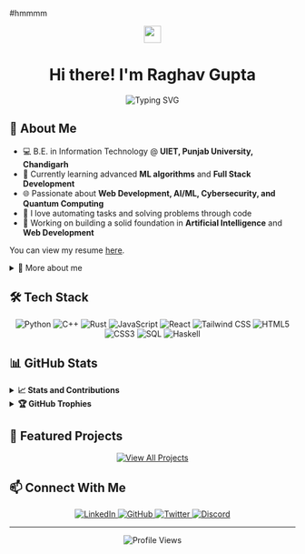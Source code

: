 #hmmmm

<div align="center">
  <img src="https://raw.githubusercontent.com/MartinHeinz/MartinHeinz/master/wave.gif" width="30px" style="max-width:100%;">
  <h1>Hi there! I'm Raghav Gupta</h1>
</div>

<div align="center">
  <img src="https://readme-typing-svg.herokuapp.com?font=Fira+Code&pause=1000&color=58A6FF&center=true&width=435&lines=2nd+Year+IT+Student;Web+Developer;AI%2FML+Engineer;Problem+Solver;Tech+Enthusiast" alt="Typing SVG" style="max-width:100%;" />
</div>

## 💫 About Me

- 💻 B.E. in Information Technology @ **UIET, Punjab University, Chandigarh**
- 🌱 Currently learning advanced **ML algorithms** and **Full Stack Development**
- 🌐 Passionate about **Web Development, AI/ML, Cybersecurity, and Quantum Computing**
- 🧩 I love automating tasks and solving problems through code
- 🔭 Working on building a solid foundation in **Artificial Intelligence** and **Web Development**

You can view my resume [here](https://raghav-56.github.io/Resume/).

<details>
  <summary>🧠 More about me</summary>
  <br>
  
- 📚 Dedicated and hardworking optimist, eager to learn and adapt to new challenges
- 🔍 Current focus: Expanding my skills in AI and Machine Learning for real-world applications
- ⚡ Fun fact: *Add an interesting fun fact about yourself*

</details>

## 🛠️ Tech Stack

<div align="center">
  <!-- Languages -->
  <img src="https://img.shields.io/badge/Python-3776AB?style=for-the-badge&logo=python&logoColor=white" alt="Python" />
  <img src="https://img.shields.io/badge/C++-00599C?style=for-the-badge&logo=c%2B%2B&logoColor=white" alt="C++" />
  <img src="https://img.shields.io/badge/Rust-000000?style=for-the-badge&logo=rust&logoColor=white" alt="Rust" />
  <img src="https://img.shields.io/badge/JavaScript-F7DF1E?style=for-the-badge&logo=javascript&logoColor=black" alt="JavaScript" />
  
  <!-- Frontend -->
  <img src="https://img.shields.io/badge/React-61DAFB?style=for-the-badge&logo=react&logoColor=black" alt="React" />
  <img src="https://img.shields.io/badge/Tailwind_CSS-38B2AC?style=for-the-badge&logo=tailwind-css&logoColor=white" alt="Tailwind CSS" />
  <img src="https://img.shields.io/badge/HTML5-E34F26?style=for-the-badge&logo=html5&logoColor=white" alt="HTML5" />
  <img src="https://img.shields.io/badge/CSS3-1572B6?style=for-the-badge&logo=css3&logoColor=white" alt="CSS3" />
  
  <!-- Other Skills -->
  <img src="https://img.shields.io/badge/SQL-4479A1?style=for-the-badge&logo=postgresql&logoColor=white" alt="SQL" />
  <img src="https://img.shields.io/badge/Haskell-5e5086?style=for-the-badge&logo=haskell&logoColor=white" alt="Haskell" />
</div>

## 📊 GitHub Stats

<details>
  <summary><b>📈 Stats and Contributions</b></summary>
  <br>
  <div align="center">
    <a href="https://github.com/Raghav-56">
      <img width="49%" src="https://github-readme-stats.vercel.app/api?username=Raghav-56&show_icons=true&theme=github_dark&include_all_commits=true&count_private=true" alt="My(Raghav's) GitHub Stats" />
    </a>
    <a href="https://github.com/Raghav-56">
      <img width="49%" src="https://github-readme-stats.vercel.app/api/top-langs/?username=Raghav-56&layout=compact&langs_count=10&theme=github_dark" alt="Top Languages of the public repos owned be my(Raghav's) account" />
    </a>
  </div>
  
  <div align="center">
    <img width="70%" src="https://streak-stats.demolab.com/?user=Raghav-56&theme=github-dark-blue" alt="Raghav's GitHub streak" />
  </div>

  <div align="center">
    <img src="https://github-profile-summary-cards.vercel.app/api/cards/profile-details?username=Raghav-56&theme=github_dark" width="100%" alt="Contribution Graph" />
  </div>
</details>

<details>
  <summary><b>🏆 GitHub Trophies</b></summary>
  <br>
  <div align="center">
    <img src="https://github-profile-trophy.vercel.app/?username=Raghav-56&theme=darkhub&no-frame=true&no-bg=false&margin-w=4&row=2&column=4" alt="GitHub Trophies" width="100%" />
  </div>
</details>

## 🌟 Featured Projects
<!-- 
Project section content
-->

<div align="center">
  <a href="https://github.com/Raghav-56?tab=repositories">
    <img src="https://img.shields.io/badge/View_All_Projects-181717?style=for-the-badge&logo=github&logoColor=white" alt="View All Projects" />
  </a>
</div>

## 📫 Connect With Me

<div align="center">
  <a href="https://www.linkedin.com/in/raghav-gupta-035b4a292" target="_blank">
    <img src="https://img.shields.io/badge/LinkedIn-0077B5?style=for-the-badge&logo=linkedin&logoColor=white" alt="LinkedIn" />
  </a>
  <a href="https://github.com/Raghav-56" target="_blank">
    <img src="https://img.shields.io/badge/GitHub-181717?style=for-the-badge&logo=github&logoColor=white" alt="GitHub" />
  </a>
  <a href="https://x.com/Raghav_rgup" target="_blank">
    <img src="https://img.shields.io/badge/Twitter-1DA1F2?style=for-the-badge&logo=twitter&logoColor=white" alt="Twitter" />
  </a>
  <a href="https://discordapp.com/users/Infra56" target="_blank">
    <img src="https://img.shields.io/badge/Discord-5865F2?style=for-the-badge&logo=discord&logoColor=white" alt="Discord" />
  </a>
</div>

<!--START_SECTION:activity-->
<!-- This section will be automatically updated with your recent GitHub activity -->
<!--END_SECTION:activity-->

---

<div align="center">
  <img src="https://komarev.com/ghpvc/?username=Raghav-56&color=blueviolet&style=flat-square&label=Profile+Views" alt="Profile Views" />
</div>
